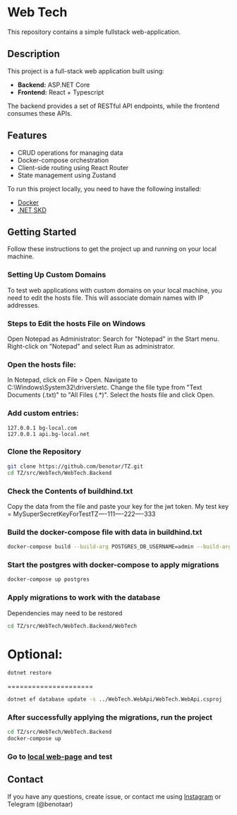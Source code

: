 # Web Tech

This repository contains a simple fullstack web-application.

## Description

This project is a full-stack web application built using:

- **Backend:** ASP.NET Core
- **Frontend:** React + Typescript

The backend provides a set of RESTful API endpoints, while the frontend consumes these APIs.

## Features

- CRUD operations for managing data
- Docker-compose orchestration
- Client-side routing using React Router
- State management using Zustand

To run this project locally, you need to have the following installed:

- [Docker](https://www.docker.com/products/docker-desktop/)
- [.NET SKD](https://dotnet.microsoft.com/en-us/download/)

## Getting Started

Follow these instructions to get the project up and running on your local machine.

### Setting Up Custom Domains
To test web applications with custom domains on your local machine, you need to edit the hosts file. This will associate domain names with IP addresses.

### Steps to Edit the hosts File on Windows

Open Notepad as Administrator:
Search for "Notepad" in the Start menu.
Right-click on "Notepad" and select Run as administrator.

### Open the hosts file:

In Notepad, click on File > Open.
Navigate to C:\Windows\System32\drivers\etc.
Change the file type from "Text Documents (.txt)" to "All Files (.*)".
Select the hosts file and click Open.

### Add custom entries:

```
127.0.0.1 bg-local.com
127.0.0.1 api.bg-local.net
```

### Clone the Repository

```bash
git clone https://github.com/benotar/TZ.git
cd TZ/src/WebTech/WebTech.Backend
```

### Check the Contents of buildhind.txt

Copy the data from the file and paste your key for the jwt token. My test key = MySuperSecretKeyForTestTZ—-111—-222—-333

### Build the docker-compose file with data in buildhind.txt

```bash
docker-compose build --build-arg POSTGRES_DB_USERNAME=admin --build-arg POSTGRES_DB_PASSWORD=admin --build-arg JWT_SECRET=<your secret key>
```

### Start the postgres with docker-compose to apply migrations

```bash
docker-compose up postgres
```

### Apply migrations to work with the database

Dependencies may need to be restored

```bash
cd TZ/src/WebTech/WebTech.Backend/WebTech
```

Optional:
=====================
```bash
dotnet restore
```
=====================

```bash
dotnet ef database update -s ../WebTech.WebApi/WebTech.WebApi.csproj
```

### After successfully applying the migrations, run the project

```bash
cd TZ/src/WebTech/WebTech.Backend
docker-compose up
```

### Go to [local web-page](http://bg-local.com:3000/) and test

## Contact
If you have any questions, create issue, or contact me using [Instagram](https://www.instagram.com/benotar_) or Telegram (@benotaar)